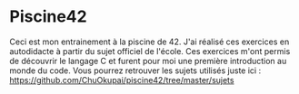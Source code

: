 # Piscine42

Ceci est mon entrainement à la piscine de 42.
J'ai réalisé ces exercices en autodidacte à partir du sujet officiel de l'école.
Ces exercices m'ont permis de découvrir le langage C et furent pour moi une première introduction au monde du code.
Vous pourrez retrouver les sujets utilisés juste ici : https://github.com/ChuOkupai/piscine42/tree/master/sujets
